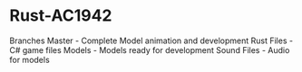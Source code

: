 # Rust-AC1942
Branches
Master - Complete Model animation and development
Rust Files - C# game files
Models - Models ready for development
Sound Files - Audio for models

